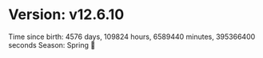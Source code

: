 # Version: v12.6.10
Time since birth: 4576 days, 109824 hours, 6589440 minutes, 395366400 seconds
Season: Spring 🌸
